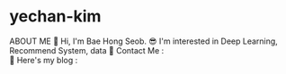 # yechan-kim
ABOUT ME
👋 Hi, I'm Bae Hong Seob.
😎 I'm interested in Deep Learning, Recommend System, data
📧 Contact Me :   
💁 Here's my blog : 



